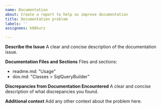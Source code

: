 ```yaml
---
name: Documentation
about: Create a report to help us improve documentation
title: Documentation problem
labels: ''
assignees: k98kurz

---
```


**Describe the Issue**
A clear and concise description of the documentation issue.

**Documentation Files and Sections**
Files and sections:
- readme.md: "Usage"
- dox.md: "Classes > SqlQueryBuilder"

**Discrepancies from Documentation Encountered**
A clear and concise description of what discrepancies you found.

**Additional context**
Add any other context about the problem here.
